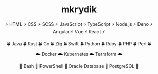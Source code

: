 <h1 align="center">mkrydik</h1>

<p align="center">⚡ HTML ⚡ CSS ⚡ SCSS ⚡ JavaScript ⚡ TypeScript ⚡ Node.js ⚡ Deno ⚡ Angular ⚡ Vue ⚡ React ⚡</p>

<p align="center">🍀 Java 🍀 Rust 🍀 Go 🍀 Zig 🍀 Swift 🍀 Python 🍀 Ruby 🍀 PHP 🍀 Perl 🍀</p>

<p align="center">☁️ Docker ☁️ Kubernetes ☁️ Terraform ☁️</p>

<p align="center">📂 Bash 📂 PowerShell 📂 Oracle Database 📂 PostgreSQL 📂</p>
